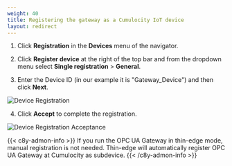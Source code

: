 ```yaml
---
weight: 40
title: Registering the gateway as a Cumulocity IoT device
layout: redirect
---
```


1. Click **Registration** in the **Devices** menu of the navigator.

2. Click **Register device** at the right of the top bar and from the dropdown menu select **Single registration** > **General**.

3. Enter the Device ID (in our example it is "Gateway_Device") and then click **Next**.

![Device Registration](/images/device-protocols/opcua/opcua-device-registration-gateway.png)

4. Click **Accept** to complete the registration.

![Device Registration Acceptance](/images/device-protocols/opcua/opcua-device-registration.png)

{{< c8y-admon-info >}}
If you run the OPC UA Gateway in thin-edge mode, manual registration is not needed. Thin-edge will automatically register OPC UA Gateway at Cumulocity as subdevice.
{{< /c8y-admon-info >}}